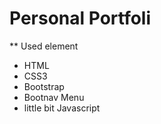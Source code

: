 # Personal Portfoli 


** Used element

* HTML
* CSS3
* Bootstrap
* Bootnav Menu
* little bit Javascript
